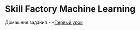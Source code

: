 # Skill Factory Machine Learning
Домашние задания:
⋅⋅*[Первый урок](https://github.com/aliv65/sfml/blob/master/HW_lesson_01/hw1-task.ipynb)
